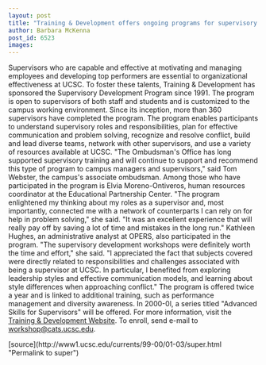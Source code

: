 ```yaml
---
layout: post
title: "Training & Development offers ongoing programs for supervisory development"
author: Barbara McKenna
post_id: 6523
images:
---
```


<p>
  Supervisors who are capable and effective at motivating and managing employees and developing top performers are essential to organizational effectiveness at UCSC. To foster these talents, Training &amp; Development has sponsored the Supervisory Development Program since 1991. The program is open to supervisors of both staff and students and is customized to the campus working environment. Since its inception, more than 360 supervisors have completed the program. The program enables participants to understand supervisory roles and responsibilities, plan for effective communication and problem solving, recognize and resolve conflict, build and lead diverse teams, network with other supervisors, and use a variety of resources available at UCSC. "The Ombudsman's Office has long supported supervisory training and will continue to support and recommend this type of program to campus managers and supervisors," said Tom Webster, the campus's associate ombudsman. Among those who have participated in the program is Elvia Moreno-Ontiveros, human resources coordinator at the Educational Partnership Center. "The program enlightened my thinking about my roles as a supervisor and, most importantly, connected me with a network of counterparts I can rely on for help in problem solving," she said. "It was an excellent experience that will really pay off by saving a lot of time and mistakes in the long run." Kathleen Hughes, an administrative analyst at OPERS, also participated in the program. "The supervisory development workshops were definitely worth the time and effort," she said. "I appreciated the fact that subjects covered were directly related to responsibilities and challenges associated with being a supervisor at UCSC. In particular, I benefited from exploring leadership styles and effective communication models, and learning about style differences when approaching conflict." The program is offered twice a year and is linked to additional training, such as performance management and diversity awareness. In 2000-0l, a series titled "Advanced Skills for Supervisors" will be offered. For more information, visit the <a href="http://www2.ucsc.edu/train-dev">Training &amp; Development Website</a>. To enroll, send e-mail to <a href="mailto:workshop@cats.ucsc.edu">workshop@cats.ucsc.edu</a>.
</p>
<p>

</p>
[source](http://www1.ucsc.edu/currents/99-00/01-03/super.html "Permalink to super")
